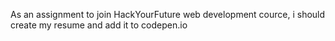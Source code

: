 As an assignment to join HackYourFuture web development cource, i should create my resume and add it to codepen.io